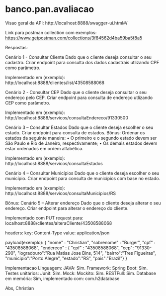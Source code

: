 # banco.pan.avaliacao
Visao geral da API:
http://localhost:8888/swagger-ui.html#/

Link para postman collection com exemplos:
https://www.getpostman.com/collections/3f84562d4ba59ba5f8a5


Respostas:

Cenário 1 - Consultar Cliente
Dado que o cliente deseja consultar o seu cadastro.
Criar endpoint para consulta dos dados cadastrais utlizando CPF como parâmetro.

Implementado em (exemplo):
http://localhost:8888/clientes/list/43508588068


Cenário 2 - Consultar CEP
Dado que o cliente deseja consultar o seu endereço pelo CEP.
Criar endpoint para consulta de endereço utlizando CEP como parâmetro.

Implementado em (exemplo):
http://localhost:8888/servicos/consultaEndereco/91330500


Cenário 3 – Consultar Estados
Dado que o cliente deseja escolher o seu estado.
Criar endpoint para consulta de estados.
Bônus:
Ordenar os estados da seguinte maneira:
• O primeiro e o segundo estado devem ser São Paulo e Rio de Janeiro, respectivamente;
• Os demais estados devem estar ordenados em ordem alfabética.

Implementado em (exemplo):
http://localhost:8888/servicos/consultaEstados


Cenário 4 – Consultar Municípios
Dado que o cliente deseja escolher o seu município.
Criar endpoint para consulta de municípios com base no estado.

Implementado em (exemplo):
http://localhost:8888/servicos/consultaMunicipios/RS


Bônus:
Cenário 5 – Alterar endereço
Dado que o cliente deseja alterar o seu endereço.
Criar endpoint para alterar o endereço do cliente.

Implementado com PUT request para:
localhost:8888/clientes/alteraCliente/43508588068

headers:
key: Content-Type
value: application/json

payload(exemplo):
{
"nome" : "Christian",
"sobrenome" : "Burger",
"cpf" : "43508588068",
"endereco" : {
"cpf" : "43508588068",
"cep": "91330-290",
"logradouro":"Rua Matias Jose Bins, 514",
"bairro":"Tres Figueiras",
"municipio":"Porto Alegre",
"estado":"RS",
"pais":"Brazil"}
}

Implementacao 
Linguagem: JAVA: Sim.
Framework: Spring Boot: Sim.
Testes unitários: Junit: Sim.
Mock: Mockito: Sim.
RESTFull: Sim.
Database em memória: Sim, implementado com: com.h2database

Abs,
Christian
